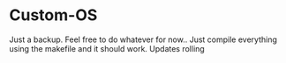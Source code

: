 # Custom-OS

Just a backup. Feel free to do whatever for now..
Just compile everything using the makefile and it should work. Updates rolling
